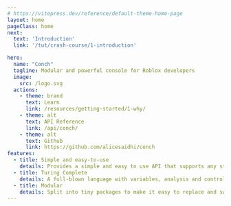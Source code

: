 ```yaml
---
# https://vitepress.dev/reference/default-theme-home-page
layout: home
pageClass: home
next:
  text: 'Introduction'
  link: '/tut/crash-course/1-introduction'

hero:
  name: "Conch"
  tagline: Modular and powerful console for Roblox developers
  image:
    src: /logo.svg
  actions:
    - theme: brand
      text: Learn
      link: /resources/getting-started/1-why/
    - theme: alt
      text: API Reference
      link: /api/conch/
    - theme: alt
      text: Github
      link: https://github.com/alicesaidhi/conch
features:
  - title: Simple and easy-to-use
    details: Provides a simple and easy to use API that supports any structure. 
  - title: Turing Complete
    details: A full-blown language with variables, analysis and control flow.
  - title: Modular
    details: Split into tiny packages to make it easy to replace and switch out.
---
```

